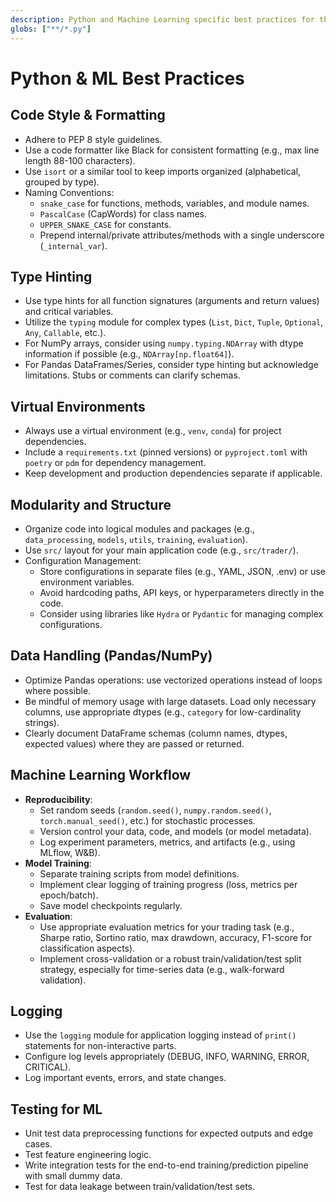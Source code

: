 ```yaml
---
description: Python and Machine Learning specific best practices for the project.
globs: ["**/*.py"]
---
```


# Python & ML Best Practices

## Code Style & Formatting
- Adhere to PEP 8 style guidelines.
- Use a code formatter like Black for consistent formatting (e.g., max line length 88-100 characters).
- Use `isort` or a similar tool to keep imports organized (alphabetical, grouped by type).
- Naming Conventions:
    - `snake_case` for functions, methods, variables, and module names.
    - `PascalCase` (CapWords) for class names.
    - `UPPER_SNAKE_CASE` for constants.
    - Prepend internal/private attributes/methods with a single underscore (`_internal_var`).

## Type Hinting
- Use type hints for all function signatures (arguments and return values) and critical variables.
- Utilize the `typing` module for complex types (`List`, `Dict`, `Tuple`, `Optional`, `Any`, `Callable`, etc.).
- For NumPy arrays, consider using `numpy.typing.NDArray` with dtype information if possible (e.g., `NDArray[np.float64]`).
- For Pandas DataFrames/Series, consider type hinting but acknowledge limitations. Stubs or comments can clarify schemas.

## Virtual Environments
- Always use a virtual environment (e.g., `venv`, `conda`) for project dependencies.
- Include a `requirements.txt` (pinned versions) or `pyproject.toml` with `poetry` or `pdm` for dependency management.
- Keep development and production dependencies separate if applicable.

## Modularity and Structure
- Organize code into logical modules and packages (e.g., `data_processing`, `models`, `utils`, `training`, `evaluation`).
- Use `src/` layout for your main application code (e.g., `src/trader/`).
- Configuration Management:
    - Store configurations in separate files (e.g., YAML, JSON, .env) or use environment variables.
    - Avoid hardcoding paths, API keys, or hyperparameters directly in the code.
    - Consider using libraries like `Hydra` or `Pydantic` for managing complex configurations.

## Data Handling (Pandas/NumPy)
- Optimize Pandas operations: use vectorized operations instead of loops where possible.
- Be mindful of memory usage with large datasets. Load only necessary columns, use appropriate dtypes (e.g., `category` for low-cardinality strings).
- Clearly document DataFrame schemas (column names, dtypes, expected values) where they are passed or returned.

## Machine Learning Workflow
- **Reproducibility**: 
    - Set random seeds (`random.seed()`, `numpy.random.seed()`, `torch.manual_seed()`, etc.) for stochastic processes.
    - Version control your data, code, and models (or model metadata).
    - Log experiment parameters, metrics, and artifacts (e.g., using MLflow, W&B).
- **Model Training**: 
    - Separate training scripts from model definitions.
    - Implement clear logging of training progress (loss, metrics per epoch/batch).
    - Save model checkpoints regularly.
- **Evaluation**: 
    - Use appropriate evaluation metrics for your trading task (e.g., Sharpe ratio, Sortino ratio, max drawdown, accuracy, F1-score for classification aspects).
    - Implement cross-validation or a robust train/validation/test split strategy, especially for time-series data (e.g., walk-forward validation).

## Logging
- Use the `logging` module for application logging instead of `print()` statements for non-interactive parts.
- Configure log levels appropriately (DEBUG, INFO, WARNING, ERROR, CRITICAL).
- Log important events, errors, and state changes.

## Testing for ML
- Unit test data preprocessing functions for expected outputs and edge cases.
- Test feature engineering logic.
- Write integration tests for the end-to-end training/prediction pipeline with small dummy data.
- Test for data leakage between train/validation/test sets. 
